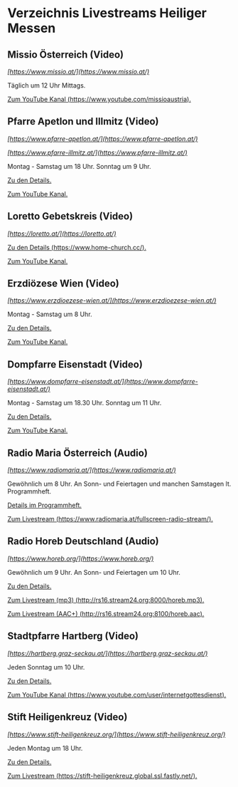 
# Verzeichnis Livestreams Heiliger Messen


## Missio Österreich (Video)

_[https://www.missio.at/](https://www.missio.at/)_

Täglich um 12 Uhr Mittags.

[Zum YouTube Kanal (https://www.youtube.com/missioaustria).](https://www.youtube.com/missioaustria)


## Pfarre Apetlon und Illmitz (Video)

_[https://www.pfarre-apetlon.at/](https://www.pfarre-apetlon.at/)_

_[https://www.pfarre-illmitz.at/](https://www.pfarre-illmitz.at/)_

Montag - Samstag um 18 Uhr. Sonntag um 9 Uhr.

[Zu den Details.](https://www.pfarre-apetlon.at/live-messen-mit-pfarrer-schweifer-und-unseren-seelsorgern/)

[Zum YouTube Kanal.](https://www.youtube.com/channel/UCdCAb_U5dSGM_YnPXA1271g)


## Loretto Gebetskreis (Video)

_[https://loretto.at/](https://loretto.at/)_

[Zu den Details (https://www.home-church.cc/).](https://www.home-church.cc/)

[Zum YouTube Kanal.](https://www.youtube.com/channel/UCkMngUkMuoOUuLvbUYw6XVg)


## Erzdiözese Wien (Video)

_[https://www.erzdioezese-wien.at/](https://www.erzdioezese-wien.at/)_

Montag - Samstag um 8 Uhr.

[Zu den Details.](https://www.erzdioezese-wien.at/morgenmesselive)

[Zum YouTube Kanal.](https://www.youtube.com/c/Erzdi%C3%B6zeseWien)


## Dompfarre Eisenstadt (Video)

_[https://www.dompfarre-eisenstadt.at/](https://www.dompfarre-eisenstadt.at/)_

Montag - Samstag um 18.30 Uhr. Sonntag um 11 Uhr.

[Zu den Details.](https://www.dompfarre-eisenstadt.at/index.php/gottesdienste-termine/ankuendigungen/199-livestream-platzhalter)

[Zum YouTube Kanal.](https://www.youtube.com/channel/UCBVimlLyujE6wlrbXYqlQtA)


## Radio Maria Österreich (Audio)

_[https://www.radiomaria.at/](https://www.radiomaria.at/)_

Gewöhnlich um 8 Uhr. An Sonn- und Feiertagen und manchen Samstagen lt. Programmheft.

[Details im Programmheft.](https://www.radiomaria.at/unser-programm/programmheft/)

[Zum Livestream (https://www.radiomaria.at/fullscreen-radio-stream/).](https://www.radiomaria.at/fullscreen-radio-stream/)


## Radio Horeb Deutschland (Audio)

_[https://www.horeb.org/](https://www.horeb.org/)_

Gewöhnlich um 9 Uhr. An Sonn- und Feiertagen um 10 Uhr.

[Zu den Details.](https://www.horeb.org/programm/lebenshilfe/liturgie/)

[Zum Livestream (mp3) (http://rs16.stream24.org:8000/horeb.mp3).](http://rs16.stream24.org:8000/horeb.mp3)

[Zum Livestream (AAC+) (http://rs16.stream24.org:8100/horeb.aac).](ttp://rs16.stream24.org:8100/horeb.aac)


## Stadtpfarre Hartberg (Video)

_[https://hartberg.graz-seckau.at/](https://hartberg.graz-seckau.at/)_

Jeden Sonntag um 10 Uhr.

[Zu den Details.](https://hartberg.graz-seckau.at/internetgottesdienst)

[Zum YouTube Kanal (https://www.youtube.com/user/internetgottesdienst).](https://www.youtube.com/user/internetgottesdienst)


## Stift Heiligenkreuz (Video)

_[https://www.stift-heiligenkreuz.org/](https://www.stift-heiligenkreuz.org/)_

Jeden Montag um 18 Uhr.

[Zu den Details.](https://www.stift-heiligenkreuz.org/livestream/)

[Zum Livestream (https://stift-heiligenkreuz.global.ssl.fastly.net/).](https://stift-heiligenkreuz.global.ssl.fastly.net/)
